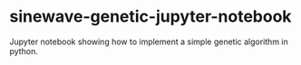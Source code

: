 # sinewave-genetic-jupyter-notebook
Jupyter notebook showing how to implement a simple genetic algorithm in python.
